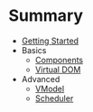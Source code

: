 # Summary

* [Getting Started](01_getting_started.md)
* Basics
  * [Components](basics/01_components.md)
  * [Virtual DOM](basics/02_virtual_dom.md)
* Advanced
  * [VModel](advanced/01_vmodel.md)
  * [Scheduler](advanced/02_scheduler.md)